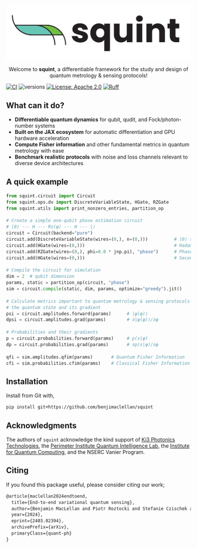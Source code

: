 #

<p align="center">
  <img src="docs/img/squint-logo.png" alt="squint logo" style="max-height: 200px;">
</p>

<div align="center">
    <!-- <h2 align="center">
    squint
    </h2> -->
    <div>
    Welcome to <b>squint</b>, a differentiable framework for the study and design of quantum metrology & sensing protocols!
    </div>
</div>

[![CI](https://github.com/benjimaclellan/squint/actions/workflows/pytest.yml/badge.svg)](https://github.com/benjimaclellan/squint/actions/workflows/pytest.yml)
![versions](https://img.shields.io/badge/python-3.11+-blue)
[![License: Apache 2.0](https://img.shields.io/badge/license-Apache%202.0-brightgreen.svg)](https://opensource.org/licenses/Apache-2.0)
[![Ruff](https://img.shields.io/endpoint?url=https://raw.githubusercontent.com/astral-sh/ruff/main/assets/badge/v2.json)](https://github.com/astral-sh/ruff)

<!-- Welcome to **squint**, a differentiable framework for studying and designing quantum metrology and sensing protocols! -->

## What can it do?

- **Differentiable quantum dynamics** for qubit, qudit, and Fock/photon-number systems
- **Built on the JAX ecosystem** for automatic differentiation and GPU hardware acceleration
- **Compute Fisher information** and other fundamental metrics in quantum metrology with ease
- **Benchmark realistic protocols** with noise and loss channels relevant to diverse device architectures

## A quick example

```python
from squint.circuit import Circuit
from squint.ops.dv import DiscreteVariableState, HGate, RZGate
from squint.utils import print_nonzero_entries, partition_op

# Create a simple one-qubit phase estimation circuit
# |0⟩ --- H --- Rz(φ) --- H --- |⟩
circuit = Circuit(backend="pure")
circuit.add(DiscreteVariableState(wires=(0,), n=(0,)))          # |0⟩ state
circuit.add(HGate(wires=(0,)))                                  # Hadamard gate
circuit.add(RZGate(wires=(0,), phi=0.0 * jnp.pi), "phase")      # Phase rotation
circuit.add(HGate(wires=(0,)))                                  # Second Hadamard

# Compile the circuit for simulation
dim = 2  # qubit dimension
params, static = partition_op(circuit, "phase")
sim = circuit.compile(static, dim, params, optimize="greedy").jit()

# Calculate metrics important to quantum metrology & sensing protocols
# the quantum state and its gradient
psi = circuit.amplitudes.forward(params)      # |ψ(φ)⟩
dpsi = circuit.amplitudes.grad(params)        # ∂|ψ(φ)⟩/∂φ

# Probabilities and their gradients  
p = circuit.probabilities.forward(params)     # p(s|φ)
dp = circuit.probabilities.grad(params)       # ∂p(s|φ)/∂φ

qfi = sim.amplitudes.qfim(params)       # Quantum Fisher Information
cfi = sim.probabilities.cfim(params)    # Classical Fisher Information
```

## Installation

Install from Git with,

```bash
pip install git+https://github.com/benjimaclellan/squint
```

## Acknowledgments

The authors of `squint` acknowledge the kind support of
[Ki3 Photonics Technologies](https://ki3photonics.com),
the [Perimeter Institute Quantum Intelligence Lab](https://perimeterinstitute.ca/perimeter-institute-quantum-intelligence-lab-piquil),
the [Institute for Quantum Computing](https://uwaterloo.ca/institute-for-quantum-computing/),
and the NSERC Vanier Program.

## Citing

If you found this package useful, please consider citing our work;

```tex
@article{maclellan2024endtoend,
  title={End-to-end variational quantum sensing}, 
  author={Benjamin MacLellan and Piotr Roztocki and Stefanie Czischek and Roger G. Melko},
  year={2024},
  eprint={2403.02394},
  archivePrefix={arXiv},
  primaryClass={quant-ph}
}
```
